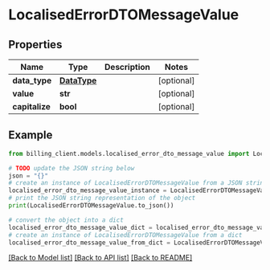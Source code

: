 # LocalisedErrorDTOMessageValue


## Properties

Name | Type | Description | Notes
------------ | ------------- | ------------- | -------------
**data_type** | [**DataType**](DataType.md) |  | [optional] 
**value** | **str** |  | [optional] 
**capitalize** | **bool** |  | [optional] 

## Example

```python
from billing_client.models.localised_error_dto_message_value import LocalisedErrorDTOMessageValue

# TODO update the JSON string below
json = "{}"
# create an instance of LocalisedErrorDTOMessageValue from a JSON string
localised_error_dto_message_value_instance = LocalisedErrorDTOMessageValue.from_json(json)
# print the JSON string representation of the object
print(LocalisedErrorDTOMessageValue.to_json())

# convert the object into a dict
localised_error_dto_message_value_dict = localised_error_dto_message_value_instance.to_dict()
# create an instance of LocalisedErrorDTOMessageValue from a dict
localised_error_dto_message_value_from_dict = LocalisedErrorDTOMessageValue.from_dict(localised_error_dto_message_value_dict)
```
[[Back to Model list]](../README.md#documentation-for-models) [[Back to API list]](../README.md#documentation-for-api-endpoints) [[Back to README]](../README.md)


